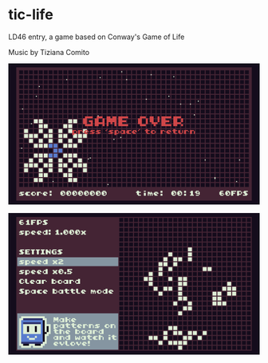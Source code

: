 # tic-life
LD46 entry, a game based on Conway's Game of Life

Music by Tiziana Comito

![Image screen1](https://github.com/pke1029/tic-life/blob/master/screen1.png)

![Image screen1](https://github.com/pke1029/tic-life/blob/master/screen2.png)
